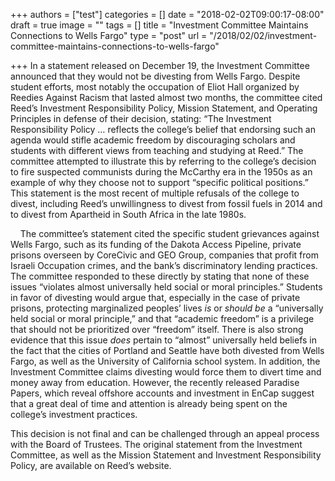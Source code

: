 +++
authors = ["test"]
categories = []
date = "2018-02-02T09:00:17-08:00"
draft = true
image = ""
tags = []
title = "Investment Committee Maintains Connections to Wells Fargo"
type = "post"
url = "/2018/02/02/investment-committee-maintains-connections-to-wells-fargo"

+++
In a statement released on December 19, the Investment Committee announced that they would not be divesting from Wells Fargo. Despite student efforts, most notably the occupation of Eliot Hall organized by Reedies Against Racism that lasted almost two months, the committee cited Reed’s Investment Responsibility Policy, Mission Statement, and Operating Principles in defense of their decision, stating: “The Investment Responsibility Policy … reflects the college’s belief that endorsing such an agenda would stifle academic freedom by discouraging scholars and students with different views from teaching and studying at Reed.” The committee attempted to illustrate this by referring to the college’s decision to fire suspected communists during the McCarthy era in the 1950s as an example of why they choose not to support “specific political positions.” This statement is the most recent of multiple refusals of the college to divest, including Reed’s unwillingness to divest from fossil fuels in 2014 and to divest from Apartheid in South Africa in the late 1980s.

    The committee’s statement cited the specific student grievances against Wells Fargo, such as its funding of the Dakota Access Pipeline, private prisons overseen by CoreCivic and GEO Group, companies that profit from Israeli Occupation crimes, and the bank’s discriminatory lending practices. The committee responded to these directly by stating that none of these issues “violates almost universally held social or moral principles.” Students in favor of divesting would argue that, especially in the case of private prisons, protecting marginalized peoples’ lives _is_ or _should be_ a “universally held social or moral principle,” and that “academic freedom” is a privilege that should not be prioritized over “freedom” itself. There is also strong evidence that this issue _does_ pertain to “almost” universally held beliefs in the fact that the cities of Portland and Seattle have both divested from Wells Fargo, as well as the University of California school system. In addition, the Investment Committee claims divesting would force them to divert time and money away from education. However, the recently released Paradise Papers, which reveal offshore accounts and investment in EnCap suggest that a great deal of time and attention is already being spent on the college’s investment practices. 

This decision is not final and can be challenged through an appeal process with the Board of Trustees. The original statement from the Investment Committee, as well as the Mission Statement and Investment Responsibility Policy, are available on Reed’s website. 